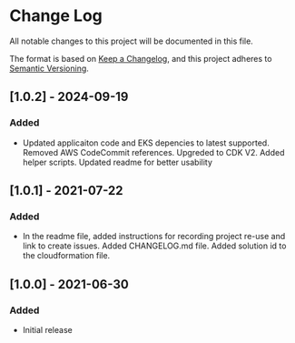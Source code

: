 # Change Log
All notable changes to this project will be documented in this file.

The format is based on [Keep a Changelog](https://keepachangelog.com/en/1.0.0/),
and this project adheres to [Semantic Versioning](https://semver.org/spec/v2.0.0.html).

## [1.0.2] - 2024-09-19
### Added
- Updated applicaiton code and EKS depencies to latest supported. Removed AWS CodeCommit references. Upgreded to CDK V2. Added helper scripts. Updated readme for better usability

## [1.0.1] - 2021-07-22
### Added
- In the readme file, added instructions for recording project re-use and link to create issues. Added CHANGELOG.md file. Added solution id to the cloudformation file. 

## [1.0.0] - 2021-06-30
### Added
- Initial release


